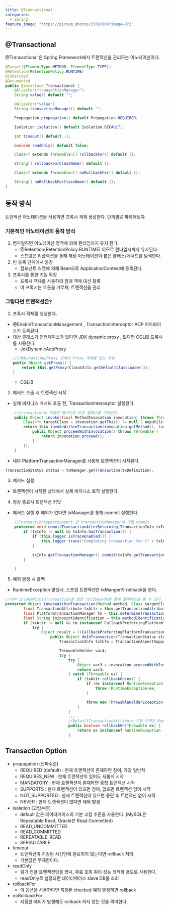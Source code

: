 ```yaml
---
title: @Transactional 
categories:
  - Spring
feature_image: "https://picsum.photos/2560/600?image=872"
---
```


## @Transactional
@Transactional 은 Spring Framework에서 트랜잭션을 관리하는 어노테이션이다.
```java
@Target({ElementType.METHOD, ElementType.TYPE})
@Retention(RetentionPolicy.RUNTIME)
@Inherited
@Documented
public @interface Transactional {
    @AliasFor("transactionManager")
    String value() default "";

    @AliasFor("value")
    String transactionManager() default "";

    Propagation propagation() default Propagation.REQUIRED;

    Isolation isolation() default Isolation.DEFAULT;

    int timeout() default -1;

    boolean readOnly() default false;

    Class<? extends Throwable>[] rollbackFor() default {};

    String[] rollbackForClassName() default {};

    Class<? extends Throwable>[] noRollbackFor() default {};

    String[] noRollbackForClassName() default {};
}

```

## 동작 방식
트랜잭션 어노테이션을 사용하면 프록시 객체 생성한다. 단계별로 파훼해보자.

### 기본적인 어노테이션의 동작 방식
1. 컴파일하면 어노테이션 정책에 의해 런타임까지 유지 된다.
    - @Retention(RetentionPolicy.RUNTIME) 이므로 런타임시까지 유지된다.
    - 스프링은 리플랙션을 통해 해당 어노테이션이 붙은 클래스/메서드를 탐색한다.
2. 빈 등록 단계에서 동장
    - 컴포넌트 스캔에 의해 Bean으로 ApplicationContext에 등록된다.
3. 프록시를 통한 기능 확장
    - 프록시 객체를 사옹하려 원래 객체 대신 등록
    - 이 프록시는 호출을 가로채, 트랜잭션을 관리

### 그렇다면 트랜잭션은?
1. 프록시 객체를 생성한다.
  - @EnableTransactionManagement , TransactionInterceptor AOP 어드바이스가 등록된다.
  - 대상 클래스가 인터페이스가 있다면 JDK dynamic proxy , 없다면 CGLIB 프록시를 사용한다.
    - JdkDynamicAopProxy
    ```java
    //JdkDynamicAopProxy 안에서 Proxy 객체를 얻는 부분
    public Object getProxy() {
        return this.getProxy(ClassUtils.getDefaultClassLoader());
    }
    ```
    - CGLIB
    
2. 메서드 호출 시 트랜잭션 시작
- 실제 비지니스 메서드 호출 전, TransactionInterceptor 실행된다.
```java
    //transaction이 적용된 메서드와 타겟 클래스를 가져온다.
    public Object invoke(final MethodInvocation invocation) throws Throwable {
        Class<?> targetClass = invocation.getThis() != null ? AopUtils.getTargetClass(invocation.getThis()) : null;
        return this.invokeWithinTransaction(invocation.getMethod(), targetClass, new TransactionAspectSupport.InvocationCallback() {
            public Object proceedWithInvocation() throws Throwable {
                return invocation.proceed();
            }
        });
    }
```

- 내부 PlatformTransactionManager를 사용해 트랜잭션이 시작된다.
```java
TransactionStatus status = txManager.getTransaction(txDefinition);
```
3. 메서드 실행
- 트랜잭션이 시작된 상태에서 실제 비지니스 로직 실행한다.

4. 정상 종료시 트랜잭션 커밋
- 메서드 실행 후 예외가 없다면 txManager를 통해 commit 실행한다.
```java
    //TransactionAspectSupport 안 transactionManager에 의한 commit
    protected void commitTransactionAfterReturning(TransactionInfo txInfo) {
        if (txInfo != null && txInfo.hasTransaction()) {
            if (this.logger.isTraceEnabled()) {
                this.logger.trace("Completing transaction for [" + txInfo.getJoinpointIdentification() + "]");
            }

            txInfo.getTransactionManager().commit(txInfo.getTransactionStatus());
        }

    }
```
5. 예외 발생 시 롤백
- RuntimeException 발생시, 스프링 트랜잭션은 txManger가 rollback을 한다.
```java
//내부 invokeWithinTransaction을 보면 rollbackOn을 통해 롤백하는걸 볼 수 있다.
protected Object invokeWithinTransaction(Method method, Class targetClass, final InvocationCallback invocation) throws Throwable {
        final TransactionAttribute txAttr = this.getTransactionAttributeSource().getTransactionAttribute(method, targetClass);
        final PlatformTransactionManager tm = this.determineTransactionManager(txAttr);
        final String joinpointIdentification = this.methodIdentification(method, targetClass);
        if (txAttr != null && tm instanceof CallbackPreferringPlatformTransactionManager) {
            try {
                Object result = ((CallbackPreferringPlatformTransactionManager)tm).execute(txAttr, new TransactionCallback<Object>() {
                    public Object doInTransaction(TransactionStatus status) {
                        TransactionInfo txInfo = TransactionAspectSupport.this.prepareTransactionInfo(tm, txAttr, joinpointIdentification, status);

                        ThrowableHolder var4;
                        try {
                            try {
                                Object var3 = invocation.proceedWithInvocation();
                                return var3;
                            } catch (Throwable ex) {
                                if (txAttr.rollbackOn(ex)) {
                                    if (ex instanceof RuntimeException) {
                                        throw (RuntimeException)ex;
                                    }

                                    throw new ThrowableHolderException(ex);
                                }
                            }
                            .....
                            //DefaultTransactionAttribute 기본 전략은 RumtimeException 혹은 Error를 상속하는 Throwable
                            public boolean rollbackOn(Throwable ex) {
                                return ex instanceof RuntimeException || ex instanceof Error;
                            }
```

## Transaction Option
- propagation (전파수준)
  - REQUIRED (default) : 현재 트랜잭션이 존재하면 참여, 가장 일반적
  - REQUIRES_NEW : 현재 트랜잭션이 있어도 새롭게 시작
  - MANDATORY : 현재 트랜잭션이 존재하면 중첩 트랜잭션 시작
  - SUPPORTS : 현재 트랜잭션이 있으면 참여, 없으면 트랜잭션 없이 시작
  - NOT_SUPPORTED : 현재 트랜잭션이 있으면 중단 후 트랜잭션 없이 시작
  - NEVER : 현재 트랜잭션이 없다면 예외 발생
- isolation (고립수준)
  - default 값은 데이터베이스의 기본 고립 수준을 사용한다. (MySQL은 Repeatable Read, Oracle은 Read Committed)
  - READ_UNCOMMITTED
  - READ_COMMITTED
  - REPEATABLE_READ
  - SERIALIZABLE
- timeout
  - 트랜잭션이 지정된 시간안에 완료되지 않는다면 rollback 처리
  - 기본값은 무제한이다.
- readOnly
  - 읽기 전용 트랜잭션임을 명시, 주로 조회 쿼리 성능 최적화 용도로 사용한다.
  - readOnly로 설정되면 데이터베이스 slave DB를 조회 
- rollbackFor
  - 이 옵션을 사용한다면 지정된 checked 예외 발생하면 rollback
- noRollbackFor
  - 지정한 예외가 발생해도 rollback 하지 않는 것을 의미한다.